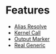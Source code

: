 # Features

- [Alias Resolve](./alias_resolve.md)
- [Kernel Call](./kernel_call.md)
- [Output Marker](./output_marker.md)
- [Real Generic](./real_generic.md)
